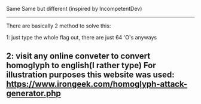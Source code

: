 Same Same but different
(inspired by IncompetentDev)

--------------------------------------------------------------------------------------------------------------------
There are basically 2 method to solve this:

1: just type the whole flag out, there are just 64 'O's anyways

2: visit any online conveter to convert homoglyph to english(I rather type)
   For illustration purposes this website was used: https://www.irongeek.com/homoglyph-attack-generator.php
---------------------------------------------------------------------------------------------------------------------
